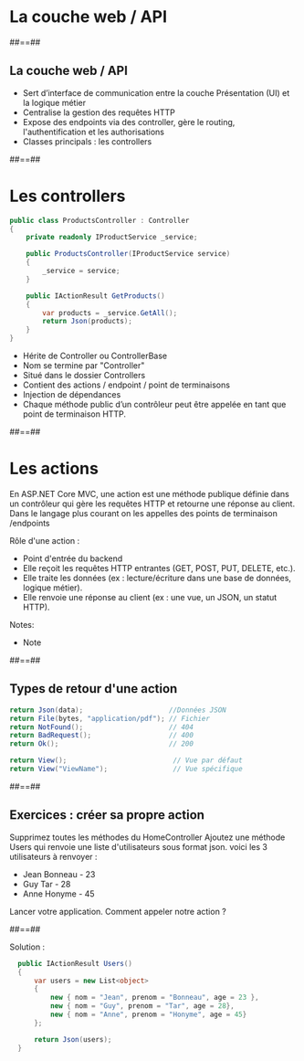 <!-- .slide: class="transition bg-pink" -->

# La couche web / API

##==##

## La couche web / API

- Sert d’interface de communication entre la couche Présentation (UI) et la logique métier
- Centralise la gestion des requêtes HTTP
- Expose des endpoints via des controller, gère le routing, l'authentification et les authorisations
- Classes principals : les controllers
<!-- .element: class="list-fragment" -->

##==##

# Les controllers

``` cs
public class ProductsController : Controller
{
    private readonly IProductService _service;

    public ProductsController(IProductService service)
    {
        _service = service;
    }

    public IActionResult GetProducts()
    {
        var products = _service.GetAll();
        return Json(products);
    }
}
```

* Hérite de Controller ou ControllerBase
* Nom se termine par "Controller"
* Situé dans le dossier Controllers
* Contient des actions / endpoint / point de terminaisons
* Injection de dépendances
* Chaque méthode public d’un contrôleur peut être appelée en tant que point de terminaison HTTP. 
<!-- .element: class="list-fragment" -->

##==##

# Les actions

En ASP.NET Core MVC, une action est une méthode publique définie dans un contrôleur qui gère les requêtes HTTP et retourne une réponse au client.
Dans le langage plus courant on les appelles des points de terminaison /endpoints

Rôle d'une action :
- Point d'entrée du backend
- Elle reçoit les requêtes HTTP entrantes (GET, POST, PUT, DELETE, etc.).
- Elle traite les données (ex : lecture/écriture dans une base de données, logique métier).
- Elle renvoie une réponse au client (ex : une vue, un JSON, un statut HTTP).
<!-- .element: class="list-fragment" -->
Notes:
- Note  

##==##

<!-- .slide: class="two-column" -->

## Types de retour d'une action

``` cs
return Json(data);                     //Données JSON
return File(bytes, "application/pdf"); // Fichier
return NotFound();                     // 404
return BadRequest();                   // 400
return Ok();                           // 200

return View();                          // Vue par défaut
return View("ViewName");                // Vue spécifique

```
##==##

## Exercices : créer sa propre action

Supprimez toutes les méthodes du HomeController 
Ajoutez une méthode Users qui renvoie une liste d'utilisateurs sous format json.
voici les 3 utilisateurs à renvoyer : 

- Jean Bonneau - 23
- Guy Tar - 28
- Anne Honyme - 45

Lancer votre application. Comment appeler notre action ?

##==##

Solution : 
``` cs
  public IActionResult Users()
  {
      var users = new List<object>
      {
          new { nom = "Jean", prenom = "Bonneau", age = 23 },
          new { nom = "Guy", prenom = "Tar", age = 28},
          new { nom = "Anne", prenom = "Honyme", age = 45}
      };

      return Json(users);
  }
```

